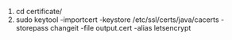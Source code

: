 1. cd certificate/
2. sudo  keytool -importcert -keystore /etc/ssl/certs/java/cacerts -storepass changeit -file output.cert -alias letsencrypt
